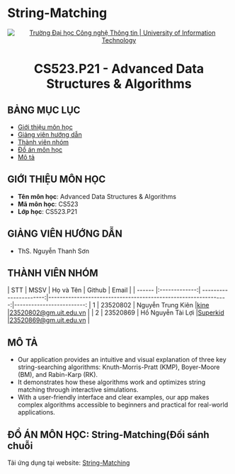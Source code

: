 # String-Matching

<p align="center">
  <a href="https://www.uit.edu.vn/" title="Trường Đại học Công nghệ Thông tin" style="border: 5;">
    <img src="https://i.imgur.com/WmMnSRt.png" alt="Trường Đại học Công nghệ Thông tin | University of Information Technology">
  </a>
</p>

<h1 align="center"><b>CS523.P21 - Advanced Data Structures & Algorithms</b></h1>

## BẢNG MỤC LỤC

-   [ Giới thiệu môn học](#gioithieumonhoc)
-   [ Giảng viên hướng dẫn](#giangvien)
-   [ Thành viên nhóm](#thanhvien)
-   [ Đồ án môn học](#doan)
-   [ Mô tả ](#description)

## GIỚI THIỆU MÔN HỌC

<a name="gioithieumonhoc"></a>

-   **Tên môn học**: Advanced Data Structures & Algorithms
-   **Mã môn học**: CS523
-   **Lớp học**: CS523.P21

## GIẢNG VIÊN HƯỚNG DẪN

<a name="giangvien"></a>

-   ThS. Nguyễn Thanh Sơn

## THÀNH VIÊN NHÓM

<a name="thanhvien"></a>
| STT | MSSV | Họ và Tên | Github | Email |
| ------ |:-------------:| ----------------------:|---------------------------------------------------------------:|-------------------------:
| 1 | 23520802 | Nguyễn Trung Kiên |[kine](https://github.com/kine1606) |23520802@gm.uit.edu.vn |
| 2 | 23520869 | Hồ Nguyễn Tài Lợi |[Superkid](https://github.com/loihnt) |23520869@gm.uit.edu.vn |

## MÔ TẢ

-   Our application provides an intuitive and visual explanation of three key string-searching algorithms: Knuth-Morris-Pratt (KMP), Boyer-Moore (BM), and Rabin-Karp (RK).
-   It demonstrates how these algorithms work and optimizes string matching through interactive simulations.
-   With a user-friendly interface and clear examples, our app makes complex algorithms accessible to beginners and practical for real-world applications.

## ĐỒ ÁN MÔN HỌC: String-Matching(Đối sánh chuỗi
Tải ứng dụng tại website: <a href="https://drive.google.com/drive/u/0/folders/1fY5v830vhxOetjW3tnCvogEHLWJhp1N9">String-Matching</a>

